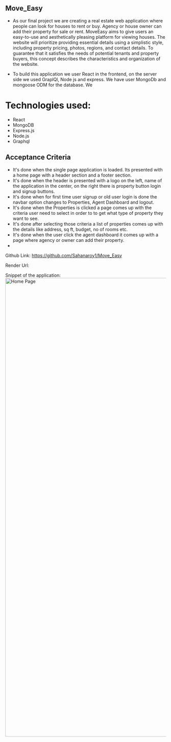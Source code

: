 ## Move_Easy

* As our final project we are creating a real estate web application where people can look for houses to rent or buy. Agency or house owner can add their property for sale or rent. MoveEasy aims to give users an easy-to-use and aesthetically pleasing platform for viewing houses. The website will prioritize providing essential details using a simplistic style, including property pricing, photos, regions, and contact details. To guarantee that it satisfies the needs of potential tenants and property buyers, this concept describes the characteristics and organization of the website.

* To build this application we user React in the frontend, on the server side we used GraplQl, Node js and express. We have user MongoDb and mongoose ODM for the database. We

# Technologies used:

* React
* MongoDB
* Express.js
* Node.js
* Graphql

## Acceptance Criteria
* It's done when the single page application is loaded. Its presented with a home page with a header section and a footer section.
* It's done when the header is presented with a logo on the left, name of the application in the center, on the right there is property button login and signup buttons.
* It's done when for first time user signup or old user login is done the navbar option changes to Properties, Agent Dashboard and logout.
* It's done when the Properties is clicked a page comes up with the criteria user need to select in order to to get what type of property they want to see.
* It's done after selecting those criteria a list of properties comes up with the details like address, sq ft, budget, no of rooms etc.
* It's done when the user click the agent dashboard it comes up with a page where agency or owner can add their property.
* 

Github Link:
https://github.com/Sahanaroy1/Move_Easy

Render Url:



Snippet of the application:
<img width="1438" alt="Home Page" src="https://github.com/Sahanaroy1/Move_Easy/assets/127791384/775681d2-0cd5-41a7-a991-91cb8de37d0e">

